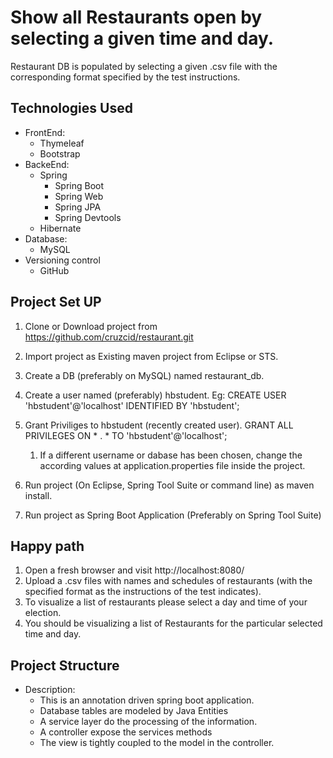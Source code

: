 # Show all Restaurants open by selecting a given time and day. # 
Restaurant DB is populated by selecting a given .csv file with the corresponding format specified by the test instructions.

## Technologies Used ##

* FrontEnd:
	* Thymeleaf
	* Bootstrap
* BackeEnd:
	* Spring
		* Spring Boot
		* Spring Web
		* Spring JPA
		* Spring Devtools
	* Hibernate
* Database:
	* MySQL
* Versioning control 
	* GitHub


## Project Set UP ##

1. Clone or Download project from https://github.com/cruzcid/restaurant.git 
2. Import project as Existing maven project from Eclipse or STS.
3. Create a DB (preferably on MySQL) named restaurant_db.
4. Create a user named (preferably) hbstudent.
   Eg:  CREATE USER 'hbstudent'@'localhost' IDENTIFIED BY 'hbstudent';
5. Grant Priviliges to hbstudent (recently created user). 
	GRANT ALL PRIVILEGES ON * . * TO 'hbstudent'@'localhost';
	1. If a different username or dabase has been chosen, change the according values at application.properties file inside the project.

6. Run project (On Eclipse, Spring Tool Suite or command line) as maven install.
7. Run project as Spring Boot Application (Preferably on Spring Tool Suite)


## Happy path ##

1. Open a fresh browser and visit http://localhost:8080/ 
2. Upload a .csv files with names and schedules of restaurants (with the specified format as the instructions of the test indicates).
3. To visualize a list of restaurants please select a day and time of your election. 
4. You should be visualizing a list of Restaurants for the particular selected time and day. 


## Project Structure ##

* Description: 
	* This is an annotation driven spring boot application.
	* Database tables are modeled by Java Entities
	* A service layer do the processing of the information.
	* A controller expose the services methods
	* The view is tightly coupled to the model in the controller.

 
